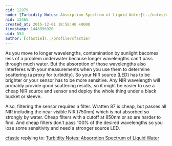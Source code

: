 ```yaml
---
cid: 12979
node: [Turbidity Notes: Absorption Spectrum of Liquid Water](../notes/donblair/12-01-2015/turbidity-notes-absorption-spectrum-of-liquid-water)
nid: 12465
created_at: 2015-12-01 18:58:40 +0000
timestamp: 1448996320
uid: 554
author: [cfastie](../profile/cfastie)
---
```


As you move to longer wavelengths, contamination by sunlight becomes less of a problem underwater because longer wavelengths can't pass through much water. But the absorption of those wavelengths also interferes with your measurements when you use them to determine scattering (a proxy for turbidity). So your NIR source (LED) has to be brighter or your sensor has to be more sensitive. Any NIR wavelength will probably provide good scattering results, so it might be easier to use a cheap NIR source and sensor and deploy the whole thing under a black bucket or sleeve. 

Also, filtering the sensor requires a filter. Wratten 87 is cheap, but passes all NIR including the near visible NIR (750nm) which is not absorbed so strongly by water. Cheap filters with a cutoff at 850nm or so are harder to find. And cheap filters don't pass 100% of the desired wavelengths so you lose some sensitivity and need a stronger source LED.

[cfastie](../profile/cfastie) replying to: [Turbidity Notes: Absorption Spectrum of Liquid Water](../notes/donblair/12-01-2015/turbidity-notes-absorption-spectrum-of-liquid-water)

